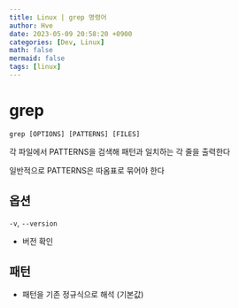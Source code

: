 ```yaml
---
title: Linux | grep 명령어
author: Hve
date: 2023-05-09 20:58:20 +0900
categories: [Dev, Linux]
math: false
mermaid: false
tags: [linux]
---
```


# grep

`grep [OPTIONS] [PATTERNS] [FILES]`

각 파일에서 PATTERNS을 검색해 패턴과 일치하는 각 줄을 출력한다

일반적으로 PATTERNS은 따옴표로 묶어야 한다

## 옵션

`-v`, `--version` 

- 버전 확인

## 패턴

- 패턴을 기존 정규식으로 해석 (기본값)
